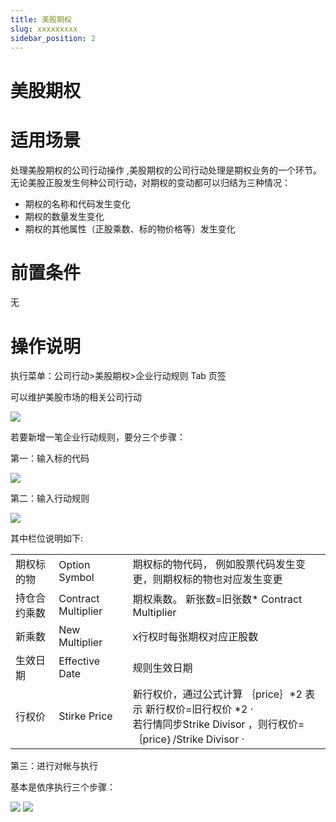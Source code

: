 ```yaml
---
title: 美股期权
slug: xxxxxxxxx
sidebar_position: 2
---
```



# 美股期权

# 适用场景

处理美股期权的公司行动操作 ,美股期权的公司行动处理是期权业务的一个环节。无论美股正股发生何种公司行动，对期权的变动都可以归结为三种情况：

- 期权的名称和代码发生变化
- 期权的数量发生变化
- 期权的其他属性（正股乘数、标的物价格等）发生变化

# 前置条件

无

# 操作说明

执行菜单：公司行动&gt;美股期权&gt;企业行动规则  Tab 页签

可以维护美股市场的相关公司行动

<img src="/assets/M6pUbhlK8oK7PMxrvh9cEsylnbe.png"/>

若要新增一笔企业行动规则，要分三个步骤： 

第一：输入标的代码

<img src="/assets/Uj6Pbzj5DopeHyxXmNicO5ttnwf.png"/>

第二：输入行动规则

<img src="/assets/RcYUbDODqoioYNxcUMLcPycjnbf.png"/>

其中栏位说明如下:

|   |   |   |
|---|---|---|
|期权标的物 |Option Symbol |期权标的物代码， 例如股票代码发生变更，则期权标的物也对应发生变更 |
|持仓合约乘数 |Contract Multiplier |期权乘数。 新张数=旧张数* Contract Multiplier |
|新乘数 |New Multiplier |x行权时每张期权对应正股数 |
|生效日期 |Effective Date |规则生效日期 |
|行权价 |Stirke Price |新行权价，通过公式计算 ｛price｝*2 表示 新行权价=旧行权价 *2 ·<br/> 若行情同步Strike Divisor ，则行权价= ｛price｝/Strike Divisor ·|

第三：进行对帐与执行

基本是依序执行三个步骤：

<img src="/assets/X0vxbRqxpoEOVyxk2c8coawonZc.png"/>

<img src="/assets/OPrtbaZnJosDLmxZnM8ckZ2En3e.png"/>

